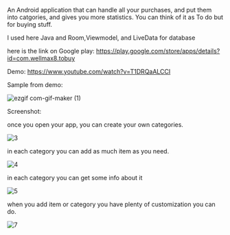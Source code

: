 An Android application that can handle all your purchases, and put them into catgories, and gives you more statistics. You can think of it as To do but for buying stuff.

I used here Java and Room,Viewmodel, and LiveData for database

here is the link on Google play: https://play.google.com/store/apps/details?id=com.wellmax8.tobuy


Demo:
https://www.youtube.com/watch?v=T1DRQaALCCI

Sample from demo:

![ezgif com-gif-maker (1)](https://user-images.githubusercontent.com/69484554/135718331-e4e94f16-7194-4c37-8b6e-bece31278a56.gif)



Screenshot:

once you open your app, you can create your own categories.

![3](https://user-images.githubusercontent.com/69484554/118143308-7d043600-b40b-11eb-8a9d-c42b37718507.jpg)

in each category you can add as much item as you need.

![4](https://user-images.githubusercontent.com/69484554/118143435-a1f8a900-b40b-11eb-917d-5a3ae75749c2.jpg)

 in each category you can get some info about it
 
![5](https://user-images.githubusercontent.com/69484554/118143473-ad4bd480-b40b-11eb-9984-4492140cb03e.jpg)

when you add item or category  you have plenty of customization you can do.

![7](https://user-images.githubusercontent.com/69484554/118143578-cc4a6680-b40b-11eb-9f38-05c774955859.jpg)


